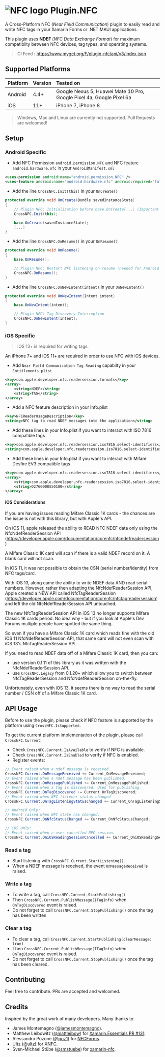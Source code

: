 # ![NFC logo][logo] Plugin.NFC
A Cross-Platform NFC (_Near Field Communication_) plugin to easily read and write NFC tags in your Xamarin Forms or .NET MAUI applications.

This plugin uses **NDEF** (_NFC Data Exchange Format_) for maximum compatibilty between NFC devices, tag types, and operating systems.


> CI Feed : https://www.myget.org/F/plugin-nfc/api/v3/index.json

## Supported Platforms
Platform|Version|Tested on
:---|:---|:---
Android|4.4+|Google Nexus 5, Huawei Mate 10 Pro, Google Pixel 4a, Google Pixel 6a
iOS|11+|iPhone 7, iPhone 8

> Windows, Mac and Linux are currently not supported. Pull Requests are welcomed! 

## Setup
### Android Specific
* Add NFC Permission `android.permission.NFC` and NFC feature `android.hardware.nfc` in your `AndroidManifest.xml`
```xml
<uses-permission android:name="android.permission.NFC" />
<uses-feature android:name="android.hardware.nfc" android:required="false" />
```

* Add the line `CrossNFC.Init(this)` in your `OnCreate()`
```csharp
protected override void OnCreate(Bundle savedInstanceState)
{
    // Plugin NFC: Initialization before base.OnCreate(...) (Important on .NET MAUI)
    CrossNFC.Init(this);

    base.OnCreate(savedInstanceState);
    [...]
}
```
* Add the line `CrossNFC.OnResume()` in your `OnResume()`
```csharp
protected override void OnResume()
{
    base.OnResume();

    // Plugin NFC: Restart NFC listening on resume (needed for Android 10+) 
    CrossNFC.OnResume();
}
```

* Add the line `CrossNFC.OnNewIntent(intent)` in your `OnNewIntent()`
```csharp
protected override void OnNewIntent(Intent intent)
{
    base.OnNewIntent(intent);

    // Plugin NFC: Tag Discovery Interception
    CrossNFC.OnNewIntent(intent);
}
```

### iOS Specific

> iOS 13+ is required for writing tags.

An iPhone 7+ and iOS 11+ are required in order to use NFC with iOS devices.

* Add `Near Field Communication Tag Reading` capabilty in your `Entitlements.plist`
```xml
<key>com.apple.developer.nfc.readersession.formats</key>
<array>
    <string>NDEF</string>
    <string>TAG</string>
</array>
```

* Add a NFC feature description in your Info.plist
```xml
<key>NFCReaderUsageDescription</key>
<string>NFC tag to read NDEF messages into the application</string>
```

* Add these lines in your Info.plist if you want to interact with ISO 7816 compatible tags
```xml
<key>com.apple.developer.nfc.readersession.iso7816.select-identifiers</key>
<string>com.apple.developer.nfc.readersession.iso7816.select-identifiers</string>
```

* Add these lines in your Info.plist if you want to interact with Mifare Desfire EV3 compatible tags
```xml
<key>com.apple.developer.nfc.readersession.iso7816.select-identifiers</key>
<array>
    <string>com.apple.developer.nfc.readersession.iso7816.select-identifiers</string>
    <string>D2760000850100</string>
</array>
```

#### iOS Considerations

If you are having issues reading Mifare Classic 1K cards - the chances are the issue is not with this library, but with Apple's API.

On iOS 11, apple released the ability to READ NFC NDEF data only using the NfcNdefReaderSession API (https://developer.apple.com/documentation/corenfc/nfcndefreadersession)

A Mifare Classic 1K card will scan if there is a valid NDEF record on it. A blank card will not scan.

In iOS 11, it was not possible to obtain the CSN (serial number/identity) from NFC tags/card.

With iOS 13, along came the ability to write NDEF data AND read serial numbers. However, rather then adapting the NfcNdefReaderSession API, Apple created a NEW API called NfcTagReaderSession (https://developer.apple.com/documentation/corenfc/nfctagreadersession) and left the old NfcNdefReaderSession API untouched.

The new NfcTagReaderSession API in iOS 13 no longer supports Mifare Classic 1K cards period. No idea why - but if you look at Apple's Dev Forums multiple people have spotted the same thing.

So even if you have a Mifare Classic 1K card which reads fine with the old iOS 11 NfcNdefReaderSession API, that same card will not even scan with iOS 13's NfcTagReaderSession API.

If you need to read NDEF data off of a Mifare Classic 1K card, then you can:
-  use version 0.1.11 of this library as it was written with the NfcNdefReaderSession API.
-  use `CrossNFC.Legacy` from 0.1.20+ which allow you to switch between NfcTagReaderSession and NfcNdefReaderSession on-the-fly.

Unfortunately, even with iOS 13, it seems there is no way to read the serial number / CSN off of a Mifare Classic 1K card.

## API Usage

Before to use the plugin, please check if NFC feature is supported by the platform using `CrossNFC.IsSupported`.

To get the current platform implementation of the plugin, please call `CrossNFC.Current`:
* Check `CrossNFC.Current.IsAvailable` to verify if NFC is available.
* Check `CrossNFC.Current.IsEnabled` to verify if NFC is enabled. 
* Register events:
```csharp
// Event raised when a ndef message is received.
CrossNFC.Current.OnMessageReceived += Current_OnMessageReceived;
// Event raised when a ndef message has been published.
CrossNFC.Current.OnMessagePublished += Current_OnMessagePublished;
// Event raised when a tag is discovered. Used for publishing.
CrossNFC.Current.OnTagDiscovered += Current_OnTagDiscovered;
// Event raised when NFC listener status changed
CrossNFC.Current.OnTagListeningStatusChanged += Current_OnTagListeningStatusChanged;

// Android Only:
// Event raised when NFC state has changed.
CrossNFC.Current.OnNfcStatusChanged += Current_OnNfcStatusChanged;

// iOS Only: 
// Event raised when a user cancelled NFC session.
CrossNFC.Current.OniOSReadingSessionCancelled += Current_OniOSReadingSessionCancelled;
```


### Read a tag
* Start listening with `CrossNFC.Current.StartListening()`.
* When a NDEF message is received, the event `OnMessageReceived` is raised.

### Write a tag
* To write a tag, call `CrossNFC.Current.StartPublishing()`
* Then `CrossNFC.Current.PublishMessage(ITagInfo)` when `OnTagDiscovered` event is raised. 
* Do not forget to call `CrossNFC.Current.StopPublishing()` once the tag has been written.

### Clear a tag
* To clear a tag, call `CrossNFC.Current.StartPublishing(clearMessage: true)`
* Then `CrossNFC.Current.PublishMessage(ITagInfo)` when `OnTagDiscovered` event is raised.
* Do not forget to call `CrossNFC.Current.StopPublishing()` once the tag has been cleared.


## Contributing
Feel free to contribute. PRs are accepted and welcomed.

## Credits
Inspired by the great work of many developers. Many thanks to:
- James Montemagno ([@jamesmontemagno](https://github.com/jamesmontemagno)).
- Matthew Leibowitz ([@mattleibow](https://github.com/mattleibow)) for [Xamarin.Essentials PR #131](https://github.com/xamarin/Essentials/pull/131).
- Alessandro Pozone ([@poz1](https://github.com/poz1)) for [NFCForms](https://github.com/poz1/NFCForms).
- Ultz ([@ultz](https://github.com/Ultz)) for [XNFC](https://github.com/Ultz/XNFC).
- Sven-Michael Stübe ([@smstuebe](https://github.com/smstuebe)) for [xamarin-nfc](https://github.com/smstuebe/xamarin-nfc).

[logo]: https://github.com/franckbour/Plugin.NFC/raw/master/art/nfc48.png "NFC Logo"
